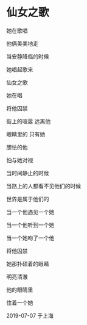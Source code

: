 # 仙女之歌

她在歌唱

他俩美美地走

当安静降临的时候

她唱起歌来

仙女之歌

她在唱

将他囚禁

街上的喧嚣 远离他

眼睛里的 只有她

胆怯的他

怕与她对视

当时间静止的时候

当路上的人都看不见他们的时候

世界是属于他们的

当一个他遇见一个她

当一个他听到一个她

当一个她吻了一个他

将他囚禁

她那扑硕着的眼睛

明亮清澈

他的眼睛里

住着一个她



2019-07-07 于上海

